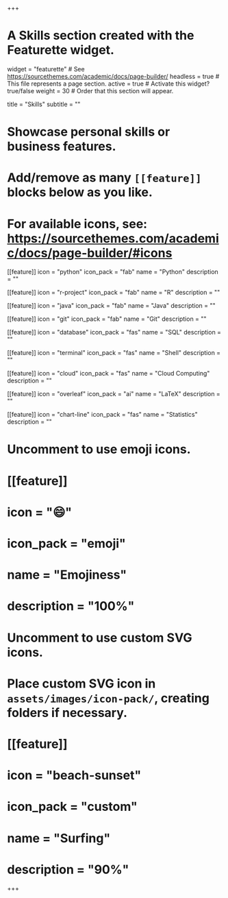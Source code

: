 +++
# A Skills section created with the Featurette widget.
widget = "featurette"  # See https://sourcethemes.com/academic/docs/page-builder/
headless = true  # This file represents a page section.
active = true  # Activate this widget? true/false
weight = 30  # Order that this section will appear.

title = "Skills"
subtitle = ""

# Showcase personal skills or business features.
# 
# Add/remove as many `[[feature]]` blocks below as you like.
# 
# For available icons, see: https://sourcethemes.com/academic/docs/page-builder/#icons

[[feature]]
  icon = "python"
  icon_pack = "fab"
  name = "Python"
  description = ""

[[feature]]
  icon = "r-project"
  icon_pack = "fab"
  name = "R"
  description = ""

[[feature]]
  icon = "java"
  icon_pack = "fab"
  name = "Java"
  description = ""

[[feature]]
  icon = "git"
  icon_pack = "fab"
  name = "Git"
  description = ""

[[feature]]
  icon = "database"
  icon_pack = "fas"
  name = "SQL"
  description = ""

[[feature]]
  icon = "terminal"
  icon_pack = "fas"
  name = "Shell"
  description = ""

[[feature]]
  icon = "cloud"
  icon_pack = "fas"
  name = "Cloud Computing"
  description = ""

[[feature]]
  icon = "overleaf"
  icon_pack = "ai"
  name = "LaTeX"
  description = ""

[[feature]]
  icon = "chart-line"
  icon_pack = "fas"
  name = "Statistics"
  description = ""  
  

# Uncomment to use emoji icons.
# [[feature]]
#  icon = ":smile:"
#  icon_pack = "emoji"
#  name = "Emojiness"
#  description = "100%"  

# Uncomment to use custom SVG icons.
# Place custom SVG icon in `assets/images/icon-pack/`, creating folders if necessary.
# [[feature]]
#  icon = "beach-sunset"
#  icon_pack = "custom"
#  name = "Surfing"
#  description = "90%"

+++

